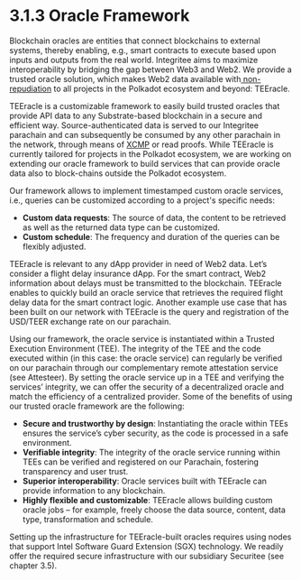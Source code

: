 # 3.1.3 Oracle Framework

Blockchain oracles are entities that connect blockchains to external systems, thereby enabling, e.g., smart contracts to execute based upon inputs and outputs from the real world. Integritee aims to maximize interoperability by bridging the gap between Web3 and Web2. We provide a trusted oracle solution, which makes Web2 data available with[ non-repudiation](https://en.wikipedia.org/wiki/Non-repudiation) to all projects in the Polkadot ecosystem and beyond: TEEracle.

TEEracle is a customizable framework to easily build trusted oracles that provide API data to any Substrate-based blockchain in a secure and efficient way. Source-authenticated data is served to our Integritee parachain and can subsequently be consumed by any other parachain in the network, through means of [XCMP](https://research.web3.foundation/en/latest/polkadot/XCMP/index.html) or read proofs. While TEEracle is currently tailored for projects in the Polkadot ecosystem, we are working on extending our oracle framework to build services that can provide oracle data also to block-chains outside the Polkadot ecosystem.

Our framework allows to implement timestamped custom oracle services, i.e., queries can be customized according to a project's specific needs:

* **Custom data requests**: The source of data, the content to be retrieved as well as the returned data type can be customized.
* **Custom schedule**: The frequency and duration of the queries can be flexibly adjusted.

TEEracle is relevant to any dApp provider in need of Web2 data. Let’s consider a flight delay insurance dApp. For the smart contract, Web2 information about delays must be transmitted to the blockchain. TEEracle enables to quickly build an oracle service that retrieves the required flight delay data for the smart contract logic. Another example use case that has been built on our network with TEEracle is the query and registration of the USD/TEER exchange rate on our parachain.

Using our framework, the oracle service is instantiated within a Trusted Execution Environment (TEE). The integrity of the TEE and the code executed within (in this case: the oracle service) can regularly be verified on our parachain through our complementary remote attestation service (see Attesteer). By setting the oracle service up in a TEE and verifying the services’ integrity, we can offer the security of a decentralized oracle and match the efficiency of a centralized provider. Some of the benefits of using our trusted oracle framework are the following:

* **Secure and trustworthy by design**: Instantiating the oracle within TEEs ensures the service’s cyber security, as the code is processed in a safe environment.
* **Verifiable integrity**: The integrity of the oracle service running within TEEs can be verified and registered on our Parachain, fostering transparency and user trust.
* **Superior interoperability**: Oracle services built with TEEracle can provide information to any blockchain.
* **Highly flexible and customizable**: TEEracle allows building custom oracle jobs – for example, freely choose the data source, content, data type, transformation and schedule.

Setting up the infrastructure for TEEracle-built oracles requires using nodes that support Intel Software Guard Extension (SGX) technology. We readily offer the required secure infrastructure with our subsidiary Securitee (see chapter 3.5).
